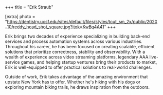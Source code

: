 +++
title = "Erik Straub"

[extra]
photo = "https://dentistry.ucsf.edu/sites/default/files/styles/tout_sm_2x/public/2020-10/reddy_head_shot_square.jpg?itok=KwBq4A41"
+++

Erik brings two decades of experience specializing in building back-end
services and process automation systems across various industries.
Throughout his career, he has been focused on creating scalable,
efficient solutions that prioritize correctness, stability and
observability. With a wealth of experience across video streaming
platforms, legendary AAA live-service games, and helping startup
ventures bring their products to market, Erik is well-equipped to offer
practical solutions to real-world challenges.

<!-- more -->

Outside of work, Erik takes advantage of the amazing environment that
upstate New York has to offer. Whether he's hiking with his dogs or
exploring mountain biking trails, he draws inspiration from the
outdoors.
